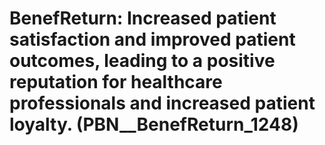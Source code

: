 # BenefReturn: __Increased patient satisfaction and improved patient outcomes, leading to a positive reputation for healthcare professionals and increased patient loyalty.__ (PBN__BenefReturn_1248)

